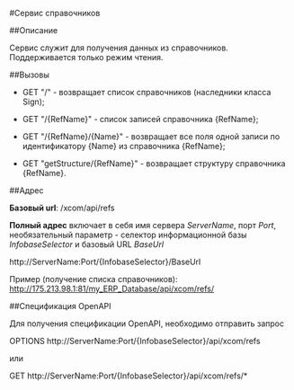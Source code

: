 ﻿---
Keywords: RefService, Сервис справочников
---

<!---#RefService--->
#Сервис справочников

##Описание

Сервис служит для получения данных из справочников. Поддерживается только режим чтения.


##Вызовы
- GET "/" - возвращает список справочников (наследники класса Sign);

- GET "/{RefName}" - список записей справочника {RefName};

- GET "/{RefName}/{Name}" - возвращает все поля одной записи по идентификатору {Name} из справочника {RefName};

- GET  "getStructure/{RefName}" - возвращает структуру справочника {RefName}.


##Адрес

**Базовый url**: /xcom/api/refs

**Полный адрес** включает в себя имя сервера *ServerName*, порт *Port*, необязательный параметр - селектор информационной базы *InfobaseSelector* и базовый URL *BaseUrl*

http://ServerName:Port/{InfobaseSelector}/BaseUrl

Пример (получение списка справочников): http://175.213.98.1:81/my_ERP_Database/api/xcom/refs/


##Спецификация OpenAPI

Для получения спецификации OpenAPI, необходимо отправить запрос

OPTIONS http://ServerName:Port/{InfobaseSelector}/api/xcom/refs

или

GET http://ServerName:Port/{InfobaseSelector}/api/xcom/refs/*